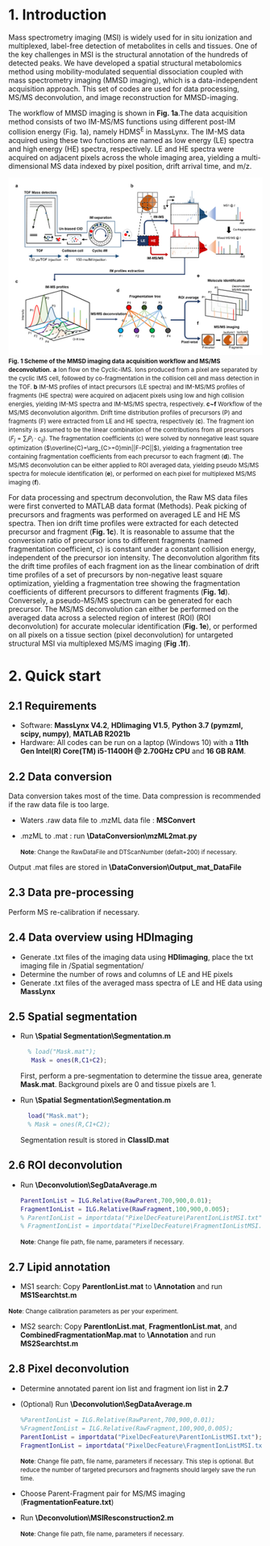 # 1. Introduction

Mass spectrometry imaging (MSI) is widely used for in situ ionization and multiplexed, label-free detection of metabolites in cells and tissues. One of the key challenges in MSI is the structural annotation of the hundreds of detected peaks. We have developed a spatial structural metabolomics method using mobility-modulated sequential dissociation coupled with mass spectrometry imaging (MMSD imaging), which is a data-independent acquisition approach. This set of codes are used for data processing, MS/MS deconvolution, and image reconstruction for MMSD-imaging.

The workflow of MMSD imaging is shown in **Fig. 1a**.The data acquisition method consists of two IM-MS/MS functions using different post-IM collision energy (Fig. 1a), namely HDMS<sup>E</sup> in MassLynx. The IM-MS data acquired using these two functions are named as low energy (LE) spectra and high energy (HE) spectra, respectively. LE and HE spectra were acquired on adjacent pixels across the whole imaging area, yielding a multi-dimensional MS data indexed by pixel position, drift arrival time, and m/z.

![MMSD imaging workflow and data processing](/Fig%201.png)
<small>**Fig. 1 Scheme of the MMSD imaging data acquisition workflow and MS/MS deconvolution.** **a** Ion flow on the Cyclic-IMS. Ions produced from a pixel are separated by the cyclic IMS cell, followed by co-fragmentation in the collision cell and mass detection in the TOF. **b** IM-MS profiles of intact precursors (LE spectra) and IM-MS/MS profiles of fragments (HE spectra) were acquired on adjacent pixels using low and high collision energies, yielding IM-MS spectra and IM-MS/MS spectra, respectively. **c~f** Workflow of the MS/MS deconvolution algorithm. Drift time distribution profiles of precursors (P) and fragments (F) were extracted from LE and HE spectra, respectively (**c**). The fragment ion intensity is assumed to be the linear combination of the contributions from all precursors ($F_j=∑_iP_i⋅c_{ij}$). The fragmentation coefficients (c) were solved by nonnegative least square optimization ($\overline{C}=\arg_{C>=0}min||F-PC||$), yielding a fragmentation tree containing fragmentation coefficients from each precursor to each fragment (**d**). The MS/MS deconvolution can be either applied to ROI averaged data, yielding pseudo MS/MS spectra for molecule identification (**e**), or performed on each pixel for multiplexed MS/MS imaging (**f**).</small>

For data processing and spectrum deconvolution, the Raw MS data files were first converted to MATLAB data format (Methods). Peak picking of precursors and fragments was performed on averaged LE and HE MS spectra. Then ion drift time profiles were extracted for each detected precursor and fragment (**Fig. 1c**). It is reasonable to assume that the conversion ratio of precursor ions to different fragments (named fragmentation coefficient, *c*) is constant under a constant collision energy, independent of the precursor ion intensity. The deconvolution algorithm fits the drift time profiles of each fragment ion as the linear combination of drift time profiles of a set of precursors by non-negative least square optimization, yielding a fragmentation tree showing the fragmentation coefficients of different precursors to different fragments (**Fig. 1d**). Conversely, a pseudo-MS/MS spectrum can be generated for each precursor. The MS/MS deconvolution can either be performed on the averaged data across a selected region of interest (ROI) (ROI deconvolution) for accurate molecular identification (**Fig. 1e**), or performed on all pixels on a tissue section (pixel deconvolution) for untargeted structural MSI via multiplexed MS/MS imaging (**Fig .1f**).

# 2. Quick start

## 2.1 Requirements

- Software: **MassLynx V4.2**, **HDIimaging V1.5**, **Python 3.7 (pymzml, scipy, numpy)**, **MATLAB R2021b**
- Hardware: All codes can be run on a laptop (Windows 10) with a **11th Gen Intel(R) Core(TM) i5-11400H @ 2.70GHz CPU** and **16 GB RAM**.

## 2.2 Data conversion

Data conversion takes most of the time. Data compression is recommended if the raw data file is too large.

- Waters .raw data file to .mzML data file : **MSConvert**

- .mzML to .mat : run **\DataConversion\mzML2mat.py**

    <small>**Note**: Change the RawDataFile and DTScanNumber (defalt=200) if necessary. </small>

Output .mat files are stored in **\DataConversion\Output_mat_DataFile**

## 2.3 Data pre-processing

Perform MS re-calibration if necessary.

## 2.4 Data overview using HDImaging

- Generate .txt files of the imaging data using **HDIimaging**, place the txt imaging file in /Spatial segmentation/
- Determine the number of rows and columns of LE and HE pixels
- Generate .txt files of the averaged mass spectra of LE and HE data using **MassLynx**

## 2.5 Spatial segmentation

- Run **\Spatial Segmentation\Segmentation.m**
  
  ```matlab
    % load("Mask.mat");
     Mask = ones(R,C1+C2);
  ```

  First, perform a pre-segmentation to determine the tissue area, generate **Mask.mat**. Background pixels are 0 and tissue pixels are 1.

- Run **\Spatial Segmentation\Segmentation.m**

  ```matlab
    load("Mask.mat");
    % Mask = ones(R,C1+C2);
  ```

  Segmentation result is stored in **ClassID.mat**

## 2.6 ROI deconvolution

- Run **\Deconvolution\SegDataAverage.m**

    ```matlab
    ParentIonList = ILG.Relative(RawParent,700,900,0.01);
    FragmentIonList = ILG.Relative(RawFragment,100,900,0.005);
    % ParentIonList = importdata("PixelDecFeature\ParentIonListMSI.txt");
    % FragmentIonList = importdata("PixelDecFeature\FragmentIonListMSI.txt");
    ```

    <small>**Note**: Change file path, file name, parameters if necessary.</small>

## 2.7 Lipid annotation

- MS1 search: Copy **ParentIonList.mat** to **\Annotation** and run **MS1Searchtst.m**

<small>**Note**: Change calibration parameters as per your experiment.</small>

- MS2 search: Copy **ParentIonList.mat**, **FragmentIonList.mat**, and **CombinedFragmentationMap.mat** to **\Annotation** and run **MS2Searchtst.m**

## 2.8 Pixel deconvolution

- Determine annotated parent ion list and fragment ion list in **2.7**

- (Optional) Run **\Deconvolution\SegDataAverage.m**

    ```matlab
    %ParentIonList = ILG.Relative(RawParent,700,900,0.01);
    %FragmentIonList = ILG.Relative(RawFragment,100,900,0.005);
    ParentIonList = importdata("PixelDecFeature\ParentIonListMSI.txt");
    FragmentIonList = importdata("PixelDecFeature\FragmentIonListMSI.txt");
    ```

    <small>**Note**: Change file path, file name, parameters if necessary. This step is optional. But reduce the number of targeted precursors and fragments should largely save the run time.</small>

- Choose Parent-Fragment pair for MS/MS imaging (**FragmentationFeature.txt**)

- Run **\Deconvolution\MSIResconstruction2.m**
  
    <small>**Note**: Change file path, file name, parameters if necessary.</small>
